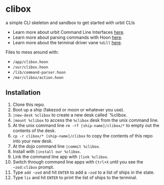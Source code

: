 # clibox
a simple CLI skeleton and sandbox to get started with urbit CLIs

- Learn more about urbit Command Line Interfaces [here](https://developers.urbit.org/guides/additional/cli-tutorial).
- Learn more about parsing commands with Hoon [here](https://developers.urbit.org/guides/additional/parsing).
- Learn more about the terminal driver vane `%dill` [here](https://developers.urbit.org/reference/arvo/dill/dill).

Files to mess around with:

- `/app/clibox.hoon`
- `/sur/clibox.hoon`
- `/lib/command-parser.hoon`
- `/mar/clibox/action.hoon`

## Installation
1. Clone this repo.
2. Boot up a ship (fakezod or moon or whatever you use).
4. `|new-desk %clibox` to create a new desk called `%clibox.
5. `|mount %clibox` to access the `%clibox` desk from the unix command line.
6. At the unix command line `rm -rf [ship-name]/clibox/*` to empty out the contents of the desk.
7. `cp -r clibox/* [ship-name]/clibox` to copy the contents of this repo into your new desk.
8. At the dojo command line `|commit %clibox`.
9. Install with `|install our %clibox`.
10. Link the command line app with `|link %clibox`.
11. Switch through command line apps with `Ctrl+X` until you see the `~zod:clibox` prompt.
12. Type `add ~zod` and hit `ENTER` to add a `~zod` to a list of ships in the state.
13. Type `lis` and hit `ENTER` to print the list of ships to the terminal.
